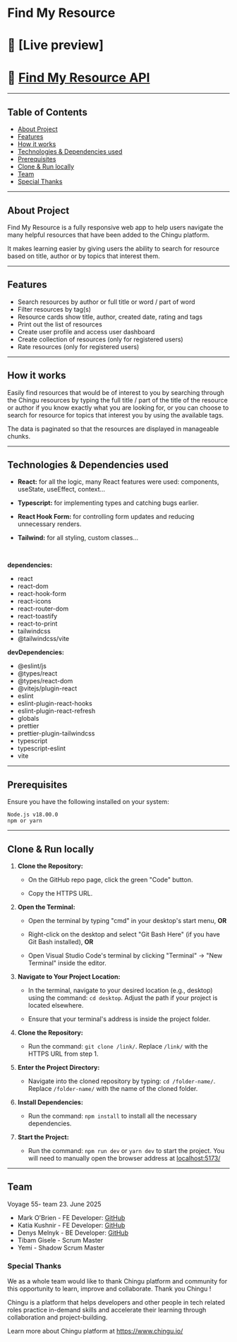 # Find My Resource

# 🔗 [Live preview]

# 🔗 [Find My Resource API](https://resourcehelper.pythonanywhere.com/api/resources/)

---

## Table of Contents

- [About Project](#about-project)
- [Features](#features)
- [How it works](#how-it-works)
- [Technologies & Dependencies used](#technologies--dependencies-used)
- [Prerequisites](#prerequisites)
- [Clone & Run locally](#clone--run-locally)
- [Team](#team)
- [Special Thanks](#special-thanks)

---

## About Project

Find My Resource is a fully responsive web app to help users navigate the many helpful resources that have been added to the Chingu platform.

It makes learning easier by giving users the ability to search for resource based on title, author or by topics that interest them.

---

## Features

- Search resources by author or full title or word / part of word
- Filter resources by tag(s)
- Resource cards show title, author, created date, rating and tags
- Print out the list of resources
- Create user profile and access user dashboard
- Create collection of resources (only for registered users)
- Rate resources (only for registered users)

---

## How it works

Easily find resources that would be of interest to you by searching through the Chingu resources by typing the full title / part of the title of the resource or author if you know exactly what you are looking for, or you can choose to search for resource for topics that interest you by using the available tags.

The data is paginated so that the resources are displayed in manageable chunks.

---

## Technologies & Dependencies used

- **React:** for all the logic, many React features were used: components, useState, useEffect, context...

- **Typescript:** for implementing types and catching bugs earlier.

- **React Hook Form:** for controlling form updates and reducing unnecessary renders.

- **Tailwind:** for all styling, custom classes...

<br>

**dependencies:**

- react
- react-dom
- react-hook-form
- react-icons
- react-router-dom
- react-toastify
- react-to-print
- tailwindcss
- @tailwindcss/vite


**devDependencies:**

- @eslint/js
- @types/react
- @types/react-dom
- @vitejs/plugin-react
- eslint
- eslint-plugin-react-hooks
- eslint-plugin-react-refresh
- globals
- prettier
- prettier-plugin-tailwindcss
- typescript
- typescript-eslint
- vite

---

## Prerequisites

Ensure you have the following installed on your system:

    Node.js v18.00.0
    npm or yarn

---

## Clone & Run locally

1. **Clone the Repository:**

    - On the GitHub repo page, click the green "Code" button.

    - Copy the HTTPS URL.

2. **Open the Terminal:**

    - Open the terminal by typing "cmd" in your desktop's start menu, **OR**

    - Right-click on the desktop and select "Git Bash Here" (if you have Git Bash installed), **OR**

    - Open Visual Studio Code's terminal by clicking "Terminal" -> "New Terminal" inside the editor.

3. **Navigate to Your Project Location:**

    - In the terminal, navigate to your desired location (e.g., desktop) using the command: `cd desktop`. Adjust the path if your project is located elsewhere.

    - Ensure that your terminal's address is inside the project folder.

4. **Clone the Repository:**

    - Run the command: `git clone /link/`. Replace `/link/` with the HTTPS URL from step 1.

5. **Enter the Project Directory:**

    - Navigate into the cloned repository by typing: `cd /folder-name/`. Replace `/folder-name/` with the name of the cloned folder.

6. **Install Dependencies:**

    - Run the command: `npm install` to install all the necessary dependencies.

7. **Start the Project:**

    - Run the command: `npm run dev` or `yarn dev` to start the project. You will need to manually open the browser address at [localhost:5173/](http://localhost:5173/)

---

## Team

Voyage 55- team 23. June 2025

- Mark O'Brien - FE Developer: [GitHub](https://github.com/thenotoriousob)
- Katia Kushnir - FE Developer: [GitHub](https://github.com/katiaku)
- Denys Melnyk - BE Developer: [GitHub](https://github.com/TheDrakl)
- Tibam Gisele - Scrum Master
- Yemi - Shadow Scrum Master

### Special Thanks

We as a whole team would like to thank Chingu platform and community for this opportunity to learn, improve and collaborate. Thank you Chingu !

Chingu is a platform that helps developers and other people in tech related roles practice in-demand skills and accelerate their learning through collaboration and project-building.

Learn more about Chingu platform at https://www.chingu.io/
